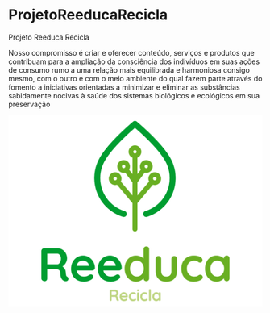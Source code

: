 # ProjetoReeducaRecicla
Projeto Reeduca Recicla

Nosso compromisso é criar e oferecer conteúdo, serviços e produtos que contribuam para a ampliação da consciência dos indivíduos em suas ações de consumo rumo a uma relação mais equilibrada e harmoniosa consigo mesmo, com o outro e com o meio ambiente do qual fazem parte através do fomento a iniciativas orientadas a minimizar e eliminar as substâncias sabidamente nocivas à saúde dos sistemas biológicos e ecológicos em sua preservação


<img src="img/logo.png">